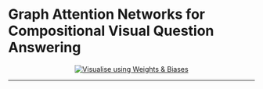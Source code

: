 # Graph Attention Networks for Compositional Visual Question Answering

<p align="center">
  <a href="https://wandb.ai/alexmirrington/gat-vqa">
    <img
      src="https://img.shields.io/static/v1?label=visualise&message=wandb&color=yellow&logo=Weights%20%26%20Biases"
      alt="Visualise using Weights & Biases"
    />
  </a>
</p>

----------------------
